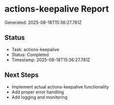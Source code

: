 # actions-keepalive Report

Generated: 2025-08-18T15:36:27.781Z

## Status
- Task: actions-keepalive
- Status: Completed
- Timestamp: 2025-08-18T15:36:27.781Z

## Next Steps
- Implement actual actions-keepalive functionality
- Add proper error handling
- Add logging and monitoring
